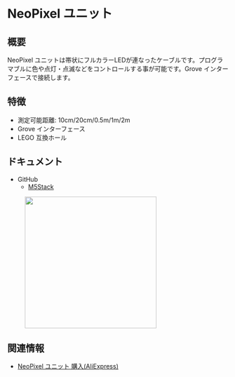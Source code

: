 # NeoPixel ユニット

## 概要

NeoPixel ユニットは帯状にフルカラーLEDが連なったケーブルです。プログラマブルに色や点灯・点滅などをコントロールする事が可能です。Grove インターフェースで接続します。

## 特徴

- 測定可能距離: 10cm/20cm/0.5m/1m/2m
- Grove インターフェース
- LEGO 互換ホール

## ドキュメント

- GitHub
  - [M5Stack](https://github.com/m5stack/M5Stack)

<figure>
    <img src="assets/img/product_pics/units/M5GO_Unit_neopixel.jpg" height="300" width="300">
</figure>

## 関連情報

- [NeoPixel ユニット 購入(AliExpress)](https://www.aliexpress.com/store/product/M5Stack-Official-NeoPixel-RGB-LEDs-Cable-SK6812-with-GROVE-Port-2m-1m-50cm-20cm-10cm/3226069_32950831315.html)